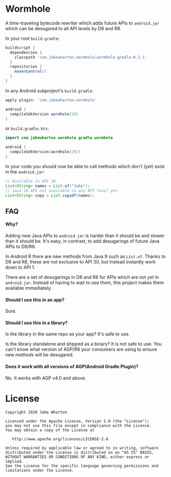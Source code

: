 Wormhole
========

A time-traveling bytecode rewriter which adds future APIs to `android.jar` which can be desugared
to all API levels by D8 and R8.

In your root `build.gradle`:
```groovy
buildscript {
  dependencies {
    classpath 'com.jakewharton.wormhole:wormhole-gradle:0.3.1'
  }
  repositories {
    mavenCentral()
  }
}
```

In any Android subproject's `build.gradle`:
```groovy
apply plugin: 'com.jakewharton.wormhole'

android {
  compileSdkVersion wormhole(29)
}
```
or `build.gradle.kts`:
```kotlin
import com.jakewharton.wormhole.gradle.wormhole

android {
  compileSdkVersion(wormhole(29))
}
```

In your code you should now be able to call methods which don't (yet) exist in the `android.jar`:
```java
// Available in API 30.
List<String> names = List.of("Jake");
// Java 10 API not available in any API level yet.
List<String> copy = List.copyOf(names);
```


FAQ
---

#### Why?

Adding new Java APIs to `android.jar` is harder than it should be and slower than it should be.
It's easy, in contrast, to add desugarings of future Java APIs to D8/R8.

In Android R there are new methods from Java 9 such as `List.of`. Thanks to D8 and R8, these are not
exclusive to API 30, but instead instantly work down to API 1.

There are a set of desugarings in D8 and R8 for APIs which are not _yet_ in `android.jar`. Instead
of having to wait to use them, this project makes them available immediately.

#### Should I use this in an app?

Sure.

#### Should I use this in a library?

Is the library in the same repo as your app? It's safe to use.

Is the library standalone and shipped as a binary? It is not safe to use.
You can't know what version of AGP/R8 your consumers are using to ensure new methods will be desugared.

#### Does it work with all versions of AGP(Android Gradle Plugin)?

No. It works with AGP v4.0 and above.

License
=======

    Copyright 2020 Jake Wharton

    Licensed under the Apache License, Version 2.0 (the "License");
    you may not use this file except in compliance with the License.
    You may obtain a copy of the License at

       http://www.apache.org/licenses/LICENSE-2.0

    Unless required by applicable law or agreed to in writing, software
    distributed under the License is distributed on an "AS IS" BASIS,
    WITHOUT WARRANTIES OR CONDITIONS OF ANY KIND, either express or implied.
    See the License for the specific language governing permissions and
    limitations under the License.
